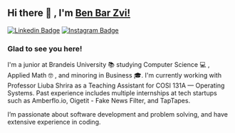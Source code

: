 ## Hi there 👋 , I'm [Ben Bar Zvi!](https://github.com/benbz1/)
[![Linkedin Badge](https://img.shields.io/badge/-LinkedIn-0e76a8?style=flat-square&logo=Linkedin&logoColor=white)](https://www.linkedin.com/in/ben-bar-zvi/)
[![Instagram Badge](https://img.shields.io/badge/-Instagram-e4405f?style=flat-square&logo=Instagram&logoColor=white)](https://www.instagram.com/benbarzvi/)

### Glad to see you here!

I'm a junior at Brandeis University :books: studying Computer Science :computer: , Applied Math :nerd_face: , and minoring in Business 🎓. I'm currently working with Professor Liuba Shrira as a Teaching Assistant for COSI 131A — Operating Systems. Past experience includes multiple internships at tech startups such as Amberflo.io, Oigetit - Fake News Filter, and TapTapes.

I’m passionate about software development and problem solving, and have extensive experience in coding.
<!---
benbz1/benbz1 is a ✨ special ✨ repository because its `README.md` (this file) appears on your GitHub profile.
You can click the Preview link to take a look at your changes.
--->
